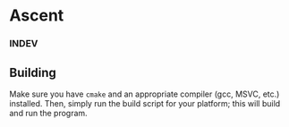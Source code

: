 # Ascent

### INDEV

## Building

Make sure you have `cmake` and an appropriate compiler (gcc, MSVC, etc.) installed. Then, simply run the build script for your platform; this will build and run the program.